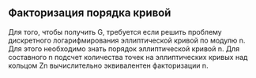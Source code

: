 ## Факторизация порядка кривой

Для того, чтобы получить G, требуется если решить проблему дискретного логарифмирования эллиптической кривой по модулю n. Для этого необходимо знать порядок эллиптической кривой n. 
Для составного n подсчет количества точек на эллиптических кривых над кольцом Zn вычислительно эквивалентен факторизации n. 
